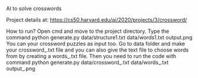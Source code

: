 AI to solve crosswords

Project details at: https://cs50.harvard.edu/ai/2020/projects/3/crossword/

How to run?
Open cmd and move to the project directory. Type the command python generate.py data/structure1.txt data/words1.txt output.png
You can your crossword puzzles as input too. Go to data folder and make your crossword_<yourname>.txt file and you can also give the text file to choose words from by creating a words_<yourname>.txt file. Then you need to run the code with command python generate.py data/crossword_<yourname>.txt data/words_<yourname>.txt output_<yourname>.png

